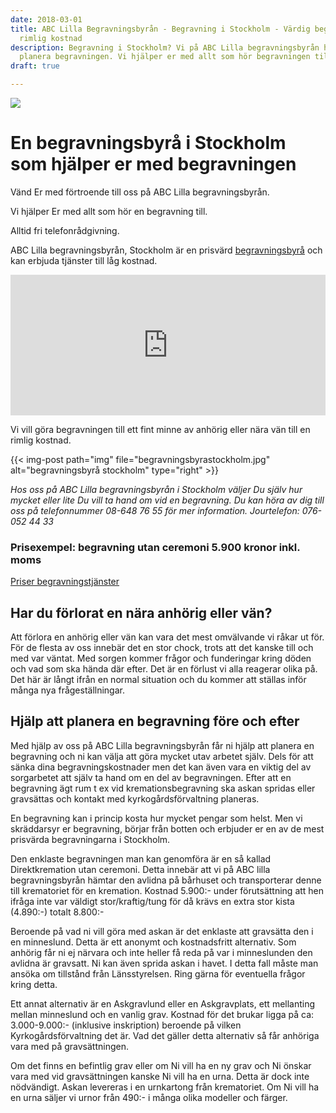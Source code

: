 ```yaml
---
date: 2018-03-01
title: ABC Lilla Begravningsbyrån - Begravning i Stockholm - Värdig begravning till
  rimlig kostnad
description: Begravning i Stockholm? Vi på ABC Lilla begravningsbyrån hjälper er att
  planera begravningen. Vi hjälper er med allt som hör begravningen till. Se mer här!
draft: true

---
```

![](/images/bilder/green-grass-field-during-sunset-1080722.jpg)

# En begravningsbyrå i Stockholm som hjälper er med begravningen

Vänd Er med förtroende till oss på ABC Lilla begravningsbyrån.

Vi hjälper Er med allt som hör en begravning till.

Alltid fri telefonrådgivning.

ABC Lilla begravningsbyrån, Stockholm är en prisvärd [begravningsbyrå](billig-begravningsbyra) och kan erbjuda tjänster till låg kostnad.

<p><iframe style="border: 0; display: block;" src="https://widget.reco.se/v2/widget/1626775?mode=HORIZONTAL_QUOTE" width="100%" height="225" scrolling="no"></iframe></p>

Vi vill göra begravningen till ett fint minne av anhörig eller nära vän till en rimlig kostnad.

{{< img-post
path="img" file="begravningsbyrastockholm.jpg"
alt="begravningsbyrå stockholm" type="right" >}}

_Hos oss på ABC Lilla begravningsbyrån i Stockholm väljer Du själv hur mycket eller lite Du vill ta hand om vid en begravning. Du kan höra av dig till oss på telefonnummer 08-648 76 55 för mer information. Jourtelefon: 076-052 44 33_

### Prisexempel: begravning utan ceremoni 5.900 kronor inkl. moms

[Priser begravningstjänster](priser)

## Har du förlorat en nära anhörig eller vän?

Att förlora en anhörig eller vän kan vara det mest omvälvande vi råkar ut för. För de flesta av oss innebär det en stor chock, trots att det kanske till och med var väntat. Med sorgen kommer frågor och funderingar kring döden och vad som ska hända där efter. Det är en förlust vi alla reagerar olika på. Det här är långt ifrån en normal situation och du kommer att ställas inför många nya frågeställningar.

## Hjälp att planera en begravning före och efter

Med hjälp av oss på ABC Lilla begravningsbyrån får ni hjälp att planera en begravning och ni kan välja att göra mycket utav arbetet själv. Dels för att sänka dina begravningskostnader men det kan även vara en viktig del av sorgarbetet att själv ta hand om en del av begravningen. Efter att en begravning ägt rum t ex vid kremationsbegravning  ska askan spridas eller gravsättas och kontakt med kyrkogårdsförvaltning planeras.

En begravning kan i princip kosta hur mycket pengar som helst. Men vi skräddarsyr er begravning, börjar från botten och erbjuder er en av de mest prisvärda begravningarna i Stockholm.

Den enklaste begravningen man kan genomföra är en så kallad Direktkremation utan ceremoni. Detta innebär att vi på ABC lilla begravningsbyrån hämtar den avlidna på bårhuset och transporterar denne till krematoriet för en kremation. Kostnad 5.900:- under förutsättning att hen ifråga inte var väldigt stor/kraftig/tung för då krävs en extra stor kista (4.890:-) totalt 8.800:-

Beroende på vad ni vill göra med askan är det enklaste att gravsätta den i en minneslund. Detta är ett anonymt och kostnadsfritt alternativ.
Som anhörig får ni ej närvara och inte heller få reda på var i minneslunden den avlidna är gravsatt.
Ni kan även sprida askan i havet.
I detta fall måste man ansöka om tillstånd från Länsstyrelsen. Ring gärna för eventuella frågor kring detta.

Ett annat alternativ är en Askgravlund eller en Askgravplats, ett mellanting mellan minneslund och en vanlig grav.
Kostnad för det brukar ligga på ca: 3.000-9.000:- (inklusive inskription) beroende på vilken Kyrkogårdsförvaltning det är.
Vad det gäller detta alternativ så får anhöriga vara med på gravsättningen.

Om det finns en befintlig grav eller om Ni vill ha en ny grav och Ni önskar vara med vid gravsättningen kanske Ni vill ha en urna.
Detta är dock inte nödvändigt.
Askan levereras i en urnkartong från krematoriet.
Om Ni vill ha en urna säljer vi urnor från 490:- i många olika modeller och färger.